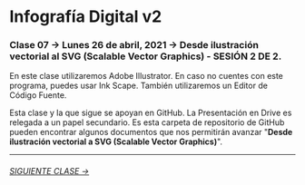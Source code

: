 # Infografía Digital v2

### Clase 07 → Lunes 26 de abril, 2021 → Desde ilustración vectorial al SVG (Scalable Vector Graphics) - SESIÓN 2 DE 2.

En este clase utilizaremos Adobe Illustrator. En caso no cuentes con este programa, puedes usar Ink Scape. También utilizaremos un Editor de Código Fuente.

Esta clase y la que sigue se apoyan en GitHub. La Presentación en Drive es relegada a un papel secundario. Es esta carpeta de repositorio de GitHub pueden encontrar algunos documentos que nos permitirán avanzar "**Desde ilustración vectorial a SVG (Scalable Vector Graphics)**". 


- - - - - - - -

###### [SIGUIENTE CLASE →](https://github.com/profesorfaco/dno075-2021/tree/gh-pages/clase-08)
